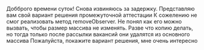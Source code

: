 Добброго времени суток! Снова извиняюсь за задержку. Представляю вам свой вариант решения промежуточной аттестации
К сожелению не смог реализовать метод removeObserver. Не понял как его можно вызвать, чтобы размер массива не изменять. Разве что копию делать, но тогда только после рассылки вакансий они удалятся из основного массива
Пожалуйста, покажите вариант решения, мне очень интересно
